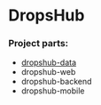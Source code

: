 # DropsHub

### Project parts:
- [dropshub-data](https://github.com/TawerV10/dropshub-data)
- dropshub-web
- dropshub-backend
- dropshub-mobile
